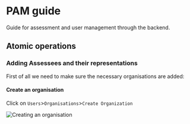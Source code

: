 # PAM guide

Guide for assessment and user management through the backend.

## Atomic operations

### Adding Assessees and their representations

First of all we need to make sure the necessary organisations are added:

#### Create an organisation

Click on `Users`>`Organisations`>`Create Organization`

![Creating an organisation](https://www.evernote.com/shard/s59/sh/56830830-76ae-4803-8760-0a3b12719f72/1ea1d92d2f0321c7edc7d88b76876a79)
